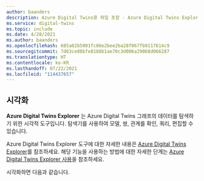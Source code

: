 ```yaml
---
author: baanders
description: Azure Digital Twins용 파일 포함 - Azure Digital Twins Explorer로 시각화
ms.service: digital-twins
ms.topic: include
ms.date: 4/28/2021
ms.author: baanders
ms.openlocfilehash: 685a02b5001fc06e2bee2ba28f067fb9117614c9
ms.sourcegitcommit: 7d63ce88bfe8188b1ae70c3d006a29068d066287
ms.translationtype: HT
ms.contentlocale: ko-KR
ms.lasthandoff: 07/22/2021
ms.locfileid: "114437657"
---
```

## <a name="visualization"></a>시각화

**Azure Digital Twins Explorer** 는 Azure Digital Twins 그래프의 데이터를 탐색하기 위한 시각적 도구입니다. 탐색기를 사용하여 모델, 쌍, 관계를 확인, 쿼리, 편집할 수 있습니다.

Azure Digital Twins Explorer 도구에 대한 자세한 내용은 [Azure Digital Twins Explorer](../articles/digital-twins/concepts-azure-digital-twins-explorer.md)를 참조하세요. 해당 기능을 사용하는 방법에 대한 자세한 단계는 [Azure Digital Twins Explorer 사용](../articles/digital-twins/how-to-use-azure-digital-twins-explorer.md)을 참조하세요.

시각화하면 다음과 같습니다.